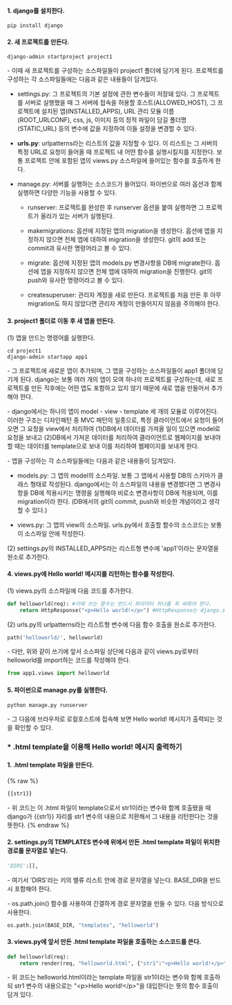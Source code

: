 #### 1. django를 설치한다.

```
pip install django
```

#### 2. 새 프로젝트를 만든다.

```
django-admin startproject project1
```

\- 이때 새 프로젝트를 구성하는 소스파일들이 project1 폴더에 담기게 된다. 프로젝트를 구성하는 각 소스파일들에는 다음과 같은 내용들이 담겨있다.

- settings.py: 그 프로젝트의 기본 설정에 관한 변수들이 저장돼 있다. 그 프로젝트를 서버로 실행했을 때 그 서버에 접속을 허용할 호스트(ALLOWED_HOST), 그 프로젝트에 설치된 앱(INSTALLED_APPS), URL 관리 모듈 이름(ROOT_URLCONF), css, js, 이미지 등의 정적 파일이 담길 폴더명(STATIC_URL) 등의 변수에 값을 지정하여 이들 설정을 변경할 수 있다.

- **urls.py**: urlpatterns라는 리스트의 값을 지정할 수 있다. 이 리스트는 그 서버의 특정 URL로 요청이 들어올 때 프로젝트 내 어떤 함수를 실행시킬지를 지정한다. 보통 프로젝트 안에 포함된 앱의 views.py 소스파일에 들어있는 함수를 호출하게 한다.

- manage.py: 서버를 실행하는 소스코드가 들어있다. 파이썬으로 여러 옵션과 함께 실행하면 다양한 기능을 사용할 수 있다.

  - runserver: 프로젝트를 완성한 후 runserver 옵션을 붙여 실행하면 그 프로젝트가 올라가 있는 서버가 실행된다.

  - makemigrations: 옵션에 지정된 앱의 migration을 생성한다. 옵션에 앱을 지정하지 않으면 전체 앱에 대하여 migration을 생성한다. git의 add 또는 commit과 유사한 명령어라고 볼 수 있다.

  - migrate: 옵션에 지정된 앱의 models.py 변경사항을 DB에 migrate한다. 옵션에 앱을 지정하지 않으면 전체 앱에 대하여 migration을 진행한다. git의 push와 유사한 명령어라고 볼 수 있다.

  - createsuperuser: 관리자 계정을 새로 만든다. 프로젝트를 처음 만든 후 아무 migration도 하지 않았다면 관리자 계정이 만들어지지 않음을 주의해야 한다.


#### 3. project1 폴더로 이동 후 새 앱을 만든다.

(1) 앱을 만드는 명령어를 실행한다.

```
cd project1
django-admin startapp app1
```

\- 그 프로젝트에 새로운 앱이 추가되며, 그 앱을 구성하는 소스파일들이 app1 폴더에 담기게 된다. django는 보통 여러 개의 앱이 모여 하나의 프로젝트를 구성하는데, 새로 프로젝트를 만든 직후에는 어떤 앱도 포함하고 있지 않기 때문에 새로 앱을 만들어서 추가해야 한다.

\- django에서는 하나의 앱이 model - view - template 세 개의 모듈로 이루어진다. 이러한 구조는 디자인패턴 중 MVC 패턴의 일종으로, 특정 클라이언트에서 요청이 들어오면 그 요청을 view에서 처리하여 (1)DB에서 데이터를 가져올 일이 있으면 model로 요청을 보내고 (2)DB에서 가져온 데이터를 처리하여 클라이언트로 웹페이지를 보내야 할 때는 데이터를 template으로 보내 이를 처리하여 웹페이지를 보내게 한다.

\- 앱을 구성하는 각 소스파일들에는 다음과 같은 내용들이 담겨있다.

- models.py: 그 앱의 model의 소스파일. 보통 그 앱에서 사용할 DB의 스키마가 클래스 형태로 작성된다. django에서는 이 소스파일의 내용을 변경했다면 그 변경사항을 DB에 적용시키는 명령을 실행해야 비로소 변경사항이 DB에 적용되며, 이를 migration이라 한다. (DB에서의 git의 commit, push와 비슷한 개념이라고 생각할 수 있다.)

- views.py: 그 앱의 view의 소스파일. urls.py에서 호출할 함수의 소스코드는 보통 이 소스파일 안에 작성한다.


(2) settings.py의 INSTALLED_APPS라는 리스트형 변수에 'app1'이라는 문자열을 원소로 추가한다.


#### 4. views.py에 Hello world! 메시지를 리턴하는 함수를 작성한다.

(1) views.py의 소스파일에 다음 코드를 추가한다.

```python
def helloworld(req): #이때 쓰는 함수는 반드시 파라미터 하나를 꼭 써줘야 한다. 
    return HttpResponse("<p>Hello world!</p>") #HttpResponse는 django.shorcuts에서 import할 수 있다.
```


(2) urls.py의 urlpatterns라는 리스트형 변수에 다음 함수 호출을 원소로 추가한다.

```python
path('helloworld/', helloworld) 
```

\- 다만, 위와 같이 쓰기에 앞서 소스파일 상단에 다음과 같이 views.py로부터 helloworld를 import하는 코드를 작성해야 한다.

```python
from app1.views import helloworld
```



#### 5. 파이썬으로 manage.py를 실행한다.

```
python manage.py runserver
```

\- 그 다음에 브라우저로 로컬호스트에 접속해 보면 Hello world! 메시지가 출력되는 것을 확인할 수 있다.





### * .html template을 이용해 Hello world! 메시지 출력하기


#### 1. .html template 파일을 만든다.

{% raw %}
```HTML
{{str1}}
```

\- 위 코드는 이 .html 파일이 template으로서 str1이라는 변수와 함께 호출됐을 때 django가 {{str1}} 자리를 str1 변수의 내용으로 치환해서 그 내용을 리턴한다는 것을 뜻한다.
{% endraw %}


#### 2. settings.py의 TEMPLATES 변수에 위에서 만든 .html template 파일이 위치한 경로를 문자열로 넣는다.

```python
'DIRS':[],
```

\- 여기서 'DIRS'라는 키의 밸류 리스트 안에 경로 문자열을 넣는다. BASE_DIR을 반드시 포함해야 한다.

\- os.path.join() 함수를 사용하여 간결하게 경로 문자열을 만들 수 있다. 다음 방식으로 사용한다.

```python
os.path.join(BASE_DIR, "templates", "helloworld")
```


#### 3. views.py에 앞서 만든 .html template 파일을 호출하는 소스코드를 쓴다.

```python
def helloworld(req): 
    return render(req, "helloworld.html", {"str1":"<p>Hello world!</p>"}) 
```

\- 위 코드는 helloworld.html이라는 template 파일을 str1이라는 변수와 함께 호출하되 str1 변수의 내용으로는 "\<p\>Hello world!\</p\>"을 대입한다는 뜻의 함수 호출이 담겨 있다.
